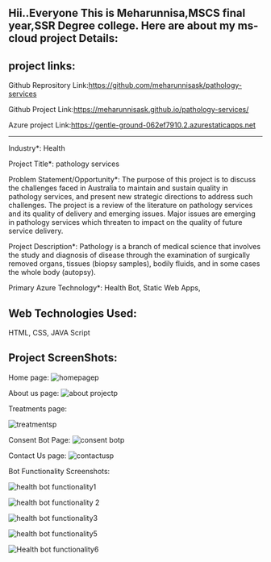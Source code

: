 Hii..Everyone This is Meharunnisa,MSCS final year,SSR Degree college.
Here are about my ms-cloud project Details:
-----------------------------------------------------------------------------------------------------------------------------------------------------------------------
project links:
----------------------------------------------------------------------------------------------------------------------------------------------------------------------
Github Reprository Link:https://github.com/meharunnisask/pathology-services

Github Project Link:https://meharunnisask.github.io/pathology-services/

Azure project Link:https://gentle-ground-062ef7910.2.azurestaticapps.net


-----------------------------------------------------------------------------------------------------------------------------------------------------------------------

Industry*:
Health

Project Title*:
pathology services

Problem Statement/Opportunity*:
The purpose of this project is to discuss the challenges faced in Australia to maintain and sustain quality in pathology services, and present new strategic directions to address such challenges. The project is a review of the literature on pathology services and its quality of delivery and emerging issues. Major issues are emerging in pathology services which threaten to impact on the quality of future service delivery.

Project Description*:
Pathology is a branch of medical science that involves the study and diagnosis of disease through the examination of surgically removed organs, tissues (biopsy samples), bodily fluids, and in some cases the whole body (autopsy).

Primary Azure Technology*:
Health Bot, Static Web Apps,


Web Technologies Used:
-----------------------------------------------------------------------------------------------------------------------------------------------------------------------
HTML,
CSS,
JAVA Script

Project ScreenShots:
-----------------------------------------------------------------------------------------------------------------------------------------------------------------------
Home page:
![homepagep](https://user-images.githubusercontent.com/119919863/206405749-fa500bc0-f437-4184-942c-53c5cb054c42.png)

About us page:
![about projectp](https://user-images.githubusercontent.com/119919863/206405780-f385f397-5eb1-4101-ad02-a48824c71270.png)

Treatments page:

![treatmentsp](https://user-images.githubusercontent.com/119919863/206405774-01494eb7-335e-4a44-8f3d-90da200a70a4.png)

Consent Bot Page:
![consent botp](https://user-images.githubusercontent.com/119919863/206405789-be400ebb-ef93-4a9a-a6ef-bd79938386d3.png)

Contact Us page:
![contactusp](https://user-images.githubusercontent.com/119919863/206405792-0c8042fa-1a1f-495d-876c-d36441ffe74e.png)

Bot Functionality Screenshots:

![health bot functionality1](https://user-images.githubusercontent.com/119919863/208377488-1d82e323-6a0c-4f17-9dec-3b9de00448b0.png)

![health bot functionality 2](https://user-images.githubusercontent.com/119919863/208377561-9be1c0a7-03e3-446c-98c0-7c1a0db48fed.png)

![health bot functionality3](https://user-images.githubusercontent.com/119919863/208377630-a33e2e67-8e10-4afe-9e23-ea76f22f00e4.png)

![health bot functionality5](https://user-images.githubusercontent.com/119919863/208377712-d227e532-eaca-45ae-b9f5-7c90a66566be.png)

![Health bot functionality6](https://user-images.githubusercontent.com/119919863/208377749-1f12d7c2-5be1-4c3a-9f58-392642ad28b9.png)

